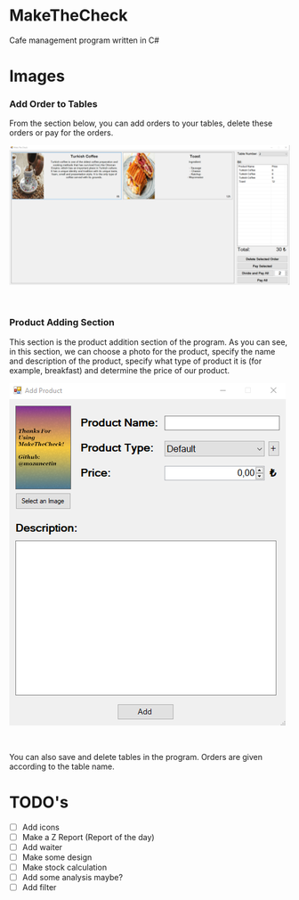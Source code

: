 # MakeTheCheck
Cafe management program written in C#

# Images
<h3>Add Order to Tables</h2>
<p> From the section below, you can add orders to your tables, delete these orders or pay for the orders. </p>

![Order Screen](./Photos/img.png)

<br>
<h3>Product Adding Section</h3>
<p> This section is the product addition section of the program. As you can see, in this section, we can choose a photo for the product, specify the name and description of the product, specify what type of product it is (for example, breakfast) and determine the price of our product. </p>

![Product Adding Section](./Photos/img2.png)

<br> 
<p> You can also save and delete tables in the program. Orders are given according to the table name. </p>

# TODO's
- [ ] Add icons
- [ ] Make a Z Report (Report of the day)
- [ ] Add waiter
- [ ] Make some design
- [ ] Make stock calculation
- [ ] Add some analysis maybe?
- [ ] Add filter
